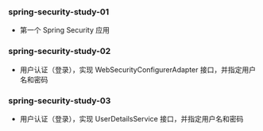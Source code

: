 ### spring-security-study-01

- 第一个 Spring Security 应用

### spring-security-study-02

- 用户认证（登录），实现 WebSecurityConfigurerAdapter 接口，并指定用户名和密码

### spring-security-study-03

- 用户认证（登录），实现 UserDetailsService 接口，并指定用户名和密码
